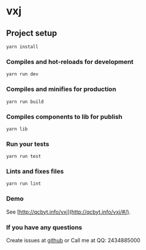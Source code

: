 # vxj

## Project setup
```
yarn install
```

### Compiles and hot-reloads for development
```
yarn run dev
```

### Compiles and minifies for production
```
yarn run build
```

### Compiles components to lib for publish

```
yarn lib
```

### Run your tests
```
yarn run test
```

### Lints and fixes files
```
yarn run lint
```

### Demo
See [http://qcbyt.info/vxj](http://qcbyt.info/vxj/#/).

### If you have any questions
Create issues at [github](https://github.com/xwwLmm/vxj/issues) or Call me at QQ: 2434885000
